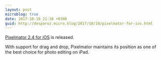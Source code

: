 ```yaml
---
layout: post
microblog: true
date: 2017-10-10 21:38 +0300
guid: http://desparoz.micro.blog/2017/10/10/pixelmator-for-ios.html
---
```

<a href="https://beautifulpixels.com/ipad/pixelmator-2-4-cobalt-ready-ios-11/">Pixelmator 2.4 for iOS</a> is released.

With support for drag and drop, Pixelmator maintains its position as one of the best choice for photo editing on iPad.
